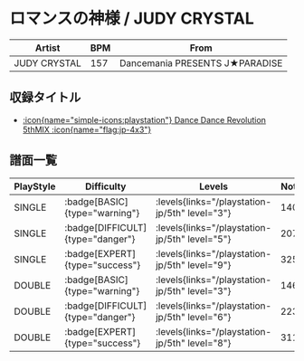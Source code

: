 # ロマンスの神様 / JUDY CRYSTAL

|Artist|BPM|From|
|------|---|----|
|JUDY CRYSTAL|157|Dancemania PRESENTS J★PARADISE|

## 収録タイトル

- [:icon{name="simple-icons:playstation"} Dance Dance Revolution 5thMIX :icon{name="flag:jp-4x3"}](/playstation-jp/5th)

## 譜面一覧

|PlayStyle|Difficulty|Levels|Notes|Movie|
|---------|----------|------|-----|-----|
|SINGLE| :badge[BASIC]{type="warning"}| :levels{links="/playstation-jp/5th" level="3"}|140/0||
|SINGLE| :badge[DIFFICULT]{type="danger"}| :levels{links="/playstation-jp/5th" level="5"}|207/0||
|SINGLE| :badge[EXPERT]{type="success"}| :levels{links="/playstation-jp/5th" level="9"}|325/0||
|DOUBLE| :badge[BASIC]{type="warning"}| :levels{links="/playstation-jp/5th" level="3"}|146/0||
|DOUBLE| :badge[DIFFICULT]{type="danger"}| :levels{links="/playstation-jp/5th" level="6"}|223/0||
|DOUBLE| :badge[EXPERT]{type="success"}| :levels{links="/playstation-jp/5th" level="8"}|311/0||
